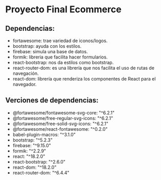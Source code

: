 # Proyecto Final Ecommerce


## Dependencias:
- fortawesome: trae variedad de iconos/logos.
- bootstrap: ayuda con los estilos.
- firebase: simula una base de datos.
- formik: libreria que facilita hacer formularios.
- react-bootstrap: nos da estilos como bootstrap.
- react-router-dom: es una librería que nos facilita el uso de rutas de navegación.
- react-dom: librería que renderiza los componentes de React para el navegador.

## Verciones de dependencias:

- @fortawesome/fontawesome-svg-core: "^6.2.1"
- @fortawesome/free-regular-svg-icons: "^6.2.1"
- @fortawesome/free-solid-svg-icons: "^6.2.1"
- @fortawesome/react-fontawesome: "^0.2.0"
- babel-plugin-macros: "^3.1.0"
- bootstrap: "^5.2.3"
- firebase: "^9.15.0"
- formik: "^2.2.9"
- react: "^18.2.0"
- react-bootstrap: "^2.6.0"
- react-dom: "^18.2.0"
- react-router-dom: "^6.4.4"
